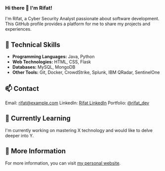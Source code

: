 ### Hi there 👋 I'm Rifat!

I'm Rifat, a Cyber Security Analyst passionate about software development. This GitHub profile provides a platform for me to share my projects and experiences.

## 🔧 Technical Skills

- **Programming Languages:** Java, Python
- **Web Technologies:** HTML, CSS, Flask
- **Databases:** MySQL, MongoDB
- **Other Tools:** Git, Docker, CrowdStrike, Splunk, IBM QRadar, SentinelOne


## 📫 Contact

Email: rifat@example.com
LinkedIn: [Rifat LinkedIn](https://www.linkedin.com/in/rifatburak/)
Portfolio: [@rifat_dev](https://rifatburak.pythonanywhere.com/)

## 🌱 Currently Learning

I'm currently working on mastering X technology and would like to delve deeper into Y.

## 💬 More Information

For more information, you can visit [my personal website](https://www.rifat.com).


<!--
**rifatburak/rifatburak** is a ✨ _special_ ✨ repository because its `README.md` (this file) appears on your GitHub profile.

Here are some ideas to get you started:

- 🔭 I’m currently working on ...
- 🌱 I’m currently learning ...
- 👯 I’m looking to collaborate on ...
- 🤔 I’m looking for help with ...
- 💬 Ask me about ...
- 📫 How to reach me: ...
- 😄 Pronouns: ...
- ⚡ Fun fact: ...
-->
